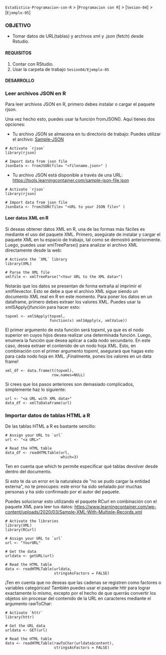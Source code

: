 `Estadistica-Programacion-con-R` > [`Programacion con R`] > [`Sesion-04`] > [`Ejemplo-05`] 

### OBJETIVO
- Tomar datos de URL(tablas) y archivos xml y .json (fetch) desde Rstudio.

#### REQUISITOS
1. Contar con RStudio.
1. Usar la carpeta de trabajo `Sesion04/Ejemplo-05`

#### DESARROLLO

### Leer archivos JSON en R

Para leer archivos JSON en R, primero debes instalar o cargar el paquete rjson. 

Una vez hecho esto, puedes usar la función fromJSON(). Aquí tienes dos opciones:

- Tu archivo JSON se almacena en tu directorio de trabajo:
Puedes utilizar el archivo:  [Sample-JSON](../Ejemplo-05/Sample-JSON-file-with-multiple-records-download.json) 

```{r}
# Activate `rjson`
library(rjson)

# Import data from json file
JsonData <- fromJSON(file= "<filename.json>" )
````
- Tu archivo JSON está disponible a través de una URL: https://tools.learningcontainer.com/sample-json-file.json
```{r}
# Activate `rjson`
library(rjson)

# Import data from json file
JsonData <- fromJSON(file= "<URL to your JSON file>" )
````
#### Leer datos XML en R
Si deseas obtener datos XML en R, una de las formas más fáciles es mediante el uso del paquete XML. Primero, asegúrate de instalar y cargar el paquete XML en tu espacio de trabajo, tal como se demostró anteriormente. Luego, puedes usar xmlTreeParse() para analizar el archivo XML directamente desde la web:

```{r}
# Activate the `XML` library
library(XML)

# Parse the XML file
xmlfile <- xmlTreeParse("<Your URL to the XML data>")
```
Notarás que los datos se presentan de forma extraña al imprimir el xmlfilevector. Esto se debe a que el archivo XML sigue siendo un documento XML real en R en este momento. Para poner los datos en un dataframe, primero debes extraer los valores XML. Puedes usar la xmlSApply()función para hacer esto:

```{r}
topxml <- xmlSApply(topxml,
                    function(x) xmlSApply(x, xmlValue))
```         
El primer argumento de esta función será topxml, ya que es el nodo superior en cuyos hijos desea realizar una determinada función. Luego, enumera la función que desea aplicar a cada nodo secundario. En este caso, desea extraer el contenido de un nodo hoja XML. Esto, en combinación con el primer argumento topxml, asegurará que hagas esto para cada nodo hoja en XML.
¡Finalmente, pones los valores en un data frame!

```{r}
xml_df <- data.frame(t(topxml),
                     row.names=NULL)
````

Si crees que los pasos anteriores son demasiado complicados, simplemente haz lo siguiente:
```{r}
url <- "<a URL with XML data>"
data_df <- xmlToDataFrame(url)
````

### Importar datos de tablas HTML a R
De las tablas HTML a R es bastante sencillo:

```{r}
# Assign your URL to `url`
url <- "<a URL>"

# Read the HTML table
data_df <- readHTMLTable(url,
                         which=3)
````
Ten en cuenta que which te permite especificar qué tablas devolver desde dentro del documento.

Si esto te da un error en la naturaleza de "no se pudo cargar la entidad externa", no te preocupes: este error ha sido señalado por muchas personas y ha sido confirmado por el autor del paquete.

Puedes solucionar esto utilizando el paquete RCurl  en combinación con el paquete XML para leer tus datos: https://www.learningcontainer.com/wp-content/uploads/2020/03/Sample-XML-With-Multiple-Records.xml

```{r}
# Activate the libraries
library(XML)
library(RCurl)

# Assign your URL to `url`
url <- "YourURL"

# Get the data
urldata <- getURL(url)

# Read the HTML table
data <- readHTMLTable(urldata,
                      stringsAsFactors = FALSE)
````
¡Ten en cuenta que no deseas que las cadenas se registren como factores o variables categóricas! También puedes usar el paquete httr para lograr exactamente lo mismo, excepto por el hecho de que querrás convertir los objetos sin procesar del contenido de la URL en caracteres mediante el argumento rawToChar:

```{r}
# Activate `httr`
library(httr)

# Get the URL data
urldata <- GET(url)

# Read the HTML table
data <- readHTMLTable(rawToChar(urldata$content),
                      stringsAsFactors = FALSE)
````

